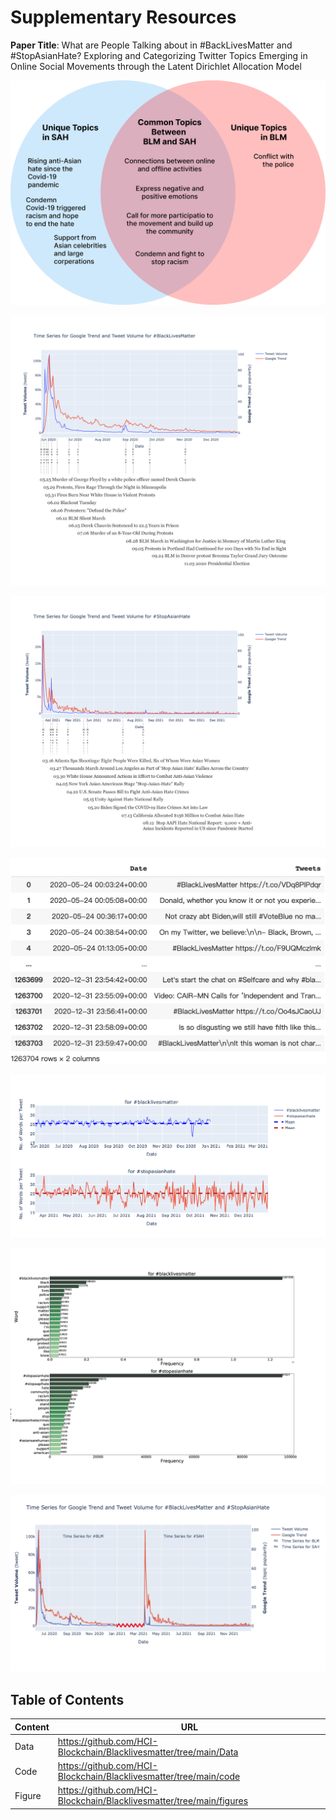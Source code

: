 # Supplementary Resources 

**Paper Title**: What are People Talking about in \#BackLivesMatter and \#StopAsianHate? Exploring and Categorizing Twitter Topics Emerging in Online Social Movements through the Latent Dirichlet Allocation Model

![Figure 1: Common topics between BlackLivesMatter and StopAsianHate, and unique topics in the two movements](https://github.com/HCI-Blockchain/Blacklivesmatter/blob/main/ACMAIES_BLM.png)


![Figure 2: Blacklivesmatter: Time Series for Google Trend, Tweet Volume, and Events. The red line illustrated the relative interest on Google for the keywords "black lives matter" in the U.S, whereas the blue line represents tweet volumes, the number of tweets per day, and the red line illustrates google trend scores (Timezone: Universal Time Coordinated)](https://github.com/HCI-Blockchain/Blacklivesmatter/blob/main/figures/event_blm.png)

![Figure 3: Stopasianhate: Time Series for Google Trend, Tweet Volume, and Events (spearman correlation coeffient=0.683, p-value$<$0.001)](https://github.com/HCI-Blockchain/Blacklivesmatter/blob/main/figures/event_asian.png)


![Figure 4: Sample Dataset](https://github.com/HCI-Blockchain/Blacklivesmatter/blob/main/figures/sample_data.png)

![Figure 5: Time Series for Average Tweet Length (daily)](https://github.com/HCI-Blockchain/Blacklivesmatter/blob/main/figures/tweet_len.png)

![Figure 6: Overall Word Frequency Ranking](https://github.com/HCI-Blockchain/Blacklivesmatter/blob/main/figures/overall_rank.png)

![Figure 7: Time Series of Google Trend and Tweet Volume for #BlackLivesMatter and #StopAsianHate](https://github.com/HCI-Blockchain/Blacklivesmatter/blob/main/figures/event_both.png)


## Table of Contents

|      Content  |       URL             |
|---------------|----------------------|
|       Data    | https://github.com/HCI-Blockchain/Blacklivesmatter/tree/main/Data |
|       Code    | https://github.com/HCI-Blockchain/Blacklivesmatter/tree/main/code|
|       Figure  | https://github.com/HCI-Blockchain/Blacklivesmatter/tree/main/figures|
